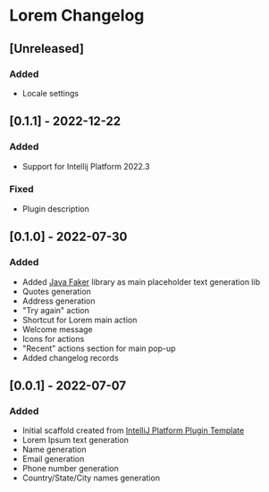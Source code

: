<!-- Keep a Changelog guide -> https://keepachangelog.com -->

# Lorem Changelog

## [Unreleased]
### Added

- Locale settings

## [0.1.1] - 2022-12-22

### Added

- Support for Intellij Platform 2022.3

### Fixed

- Plugin description

## [0.1.0] - 2022-07-30

### Added

- Added [Java Faker](https://github.com/datafaker-net/datafaker/) library as main placeholder text generation lib
- Quotes generation
- Address generation
- "Try again" action
- Shortcut for Lorem main action
- Welcome message
- Icons for actions
- "Recent" actions section for main pop-up
- Added changelog records

## [0.0.1] - 2022-07-07

### Added

- Initial scaffold created from [IntelliJ Platform Plugin Template](https://github.com/JetBrains/intellij-platform-plugin-template)
- Lorem Ipsum text generation
- Name generation
- Email generation
- Phone number generation
- Country/State/City names generation
